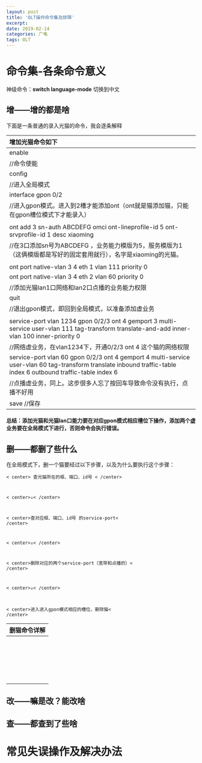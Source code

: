 ```yaml
---
layout: post
title: 'OLT操作命令集及排障'
excerpt: 
date: 2019-02-14
categories: 广电
tags: OLT
---
```




#  命令集-各条命令意义

神级命令：**switch language-mode** 切换到中文

## 增——增的都是啥

下面是一条普通的录入光猫的命令，我会逐条解释

| 增加光猫命令如下                                             |
| :----------------------------------------------------------- |
| enable                                                       |
| //命令使能                                                   |
| config                                                       |
| //进入全局模式                                               |
| interface gpon 0/2                                           |
| //进入gpon模式。进入到2槽才能添加ont（ont就是猫添加猫，只能在gpon槽位模式下才能录入） |
|                                                              |
| ont add 3 sn-auth ABCDEFG omci ont-lineprofile-id 5 ont-srvprofile-id 1 desc xiaoming |
| //在3口添加sn号为ABCDEFG ，业务能力模版为5，服务模版为1（这俩模版都是写好的固定套用就行），名字是xiaoming的光猫。 |
|                                                              |
| ont port native-vlan 3 4 eth 1 vlan 111 priority 0           |
| ont port native-vlan 3 4 eth 2 vlan 60 priority 0            |
| //添加光猫lan1口网络和lan2口点播的业务能力权限               |
| quit                                                         |
| //退出gpon模式，即回到全局模式，以准备添加虚业务             |
|                                                              |
| service-port vlan 1234 gpon 0/2/3 ont 4 gemport 3 multi-service user-vlan 111 tag-transform translate-and-add inner-vlan 100 inner-priority 0 |
| //网络虚业务，在vlan1234下，开通0/2/3 ont 4 这个猫的网络权限 |
| service-port vlan 60 gpon 0/2/3 ont 4 gemport 4 multi-service user-vlan 60 tag-transform translate inbound traffic-table index 6 outbound traffic-table index 6 |
| //点播虚业务，同上。这步很多人忘了按回车导致命令没有执行，点播不好用 |
| save //保存                                                  |



#### 总结：添加光猫和光猫lan口能力要在对应gpon模式相应槽位下操作，添加两个虚业务要在全局模式下进行，否则命令会执行错误。



## 删——都删了些什么

在全局模式下，删一个猫要经过以下步骤，以及为什么要执行这个步骤：

<code>< center> 查光猫所在的框、端口、id号 < /center>

< center>↓< /center>

< center>查对应框、端口、id号 的service-port< /center>

< center>↓< /center>

< center>删除对应的两个service-port（宽带和点播的）< /center>

< center>↓< /center>

< center>进入进入gpon模式相应的槽位，删除猫< /center></code>

| 删猫命令详解 |
| ------------ |
|              |
|              |
|              |
|              |
|              |
|              |
|              |
|              |
|              |
|              |
|              |
|              |
|              |
|              |
|              |
|              |
|              |
|              |
|              |
|              |
|              |



## 改——嘛是改？能改啥





## 查——都查到了些啥



# 常见失误操作及解决办法